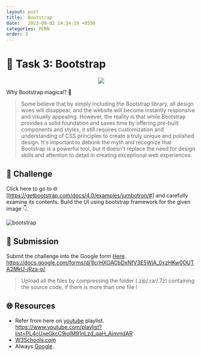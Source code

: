 ```yaml
---
layout: post
title:  Bootstrap
date:   2023-08-02 14:34:19 +0530
categories: PERN
order: 3
---
```



# **:star2: Task 3: Bootstrap**

<p align="center">
    <img src="https://media0.giphy.com/media/3oKIPnAiaMCws8nOsE/giphy.gif?cid=ecf05e47xd4ikhqf7m83644anu6w4b0704omheyrboakdezm&ep=v1_gifs_search&rid=giphy.gif&ct=g">
</p>

Why Bootstrap magical? 🤔

 > Some believe that by simply including the Bootstrap library, all design woes will disappear, and the website will become instantly responsive and visually appealing. However, the reality is that while Bootstrap provides a solid foundation and saves time by offering pre-built components and styles, it still requires customization and understanding of CSS principles to create a truly unique and polished design. It's important to debunk the myth and recognize that Bootstrap is a powerful tool, but it doesn't replace the need for design skills and attention to detail in creating exceptional web experiences.

## **:pushpin: Challenge**  
Click here to go to 🌐 [https://getbootstrap.com/docs/4.0/examples/jumbotron/#] and carefully examine its contents. Build the UI using bootstrap framework for the given image 👇.

 ![bootstrap]

## **📂 Submission**
Submit the challenge into the Google form [Here](https://docs.google.com/forms/d/1lcrHXOACbDxNfV3E5WjA_0xzHKw0OUTA2MkU-jRza-o/). </br>
https://docs.google.com/forms/d/1lcrHXOACbDxNfV3E5WjA_0xzHKw0OUTA2MkU-jRza-o/  

> Upload all the files by compressing the folder (.zip/.rar/.7z) containing the source code, if there is more than one file ! 

## **🌐 Resources**
 - Refer from here on [youtube] playlist.<br/>
  https://www.youtube.com/playlist?list=PL4cUxeGkcC9joIM91nLzd_qaH_AimmdAR
 - [W3Schools.com]
 - Always [Google].


<!-- links -->
[https://getbootstrap.com/docs/4.0/examples/jumbotron/#]: https://getbootstrap.com/docs/4.0/examples/jumbotron/#
[bootstrap]:../screenshots/task3.png
[youtube]:https://www.youtube.com/playlist?list=PL4cUxeGkcC9joIM91nLzd_qaH_AimmdAR
[W3Schools.com]:https://www.w3schools.com/css/
[Google]:https://https://www.google.com/

